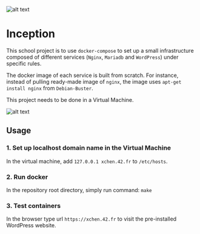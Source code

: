 ![alt text](https://user-images.githubusercontent.com/73280726/158613827-8c536687-71fe-4b8f-a59c-0b9eaf3ec5aa.png)
# Inception

This school project is to use ```docker-compose``` to set up a small infrastructure composed of different services (```Nginx```, ```Mariadb``` and ```WordPress```) under specific rules. 

The docker image of each service is built from scratch. For instance, instead of pulling ready-made image of ```nginx```, the image uses ```apt-get install nginx``` from ```Debian-Buster```.

This project needs to be done in a Virtual Machine.

![alt text](https://user-images.githubusercontent.com/73280726/164033851-973150a6-0f3d-46fe-ac0f-c964126788bd.png)


## Usage

### 1. Set up localhost domain name in the Virtual Machine

In the virtual machine, add ```127.0.0.1 xchen.42.fr``` to ```/etc/hosts```.

### 2. Run docker

In the repository root directory, simply run command:
	```make```
	
### 3. Test containers

In the browser type url ```https://xchen.42.fr``` to visit the pre-installed WordPress website.
